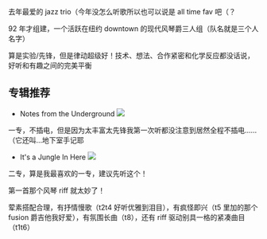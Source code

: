 去年最爱的 jazz trio（今年没怎么听歌所以也可以说是 all time fav 吧（？

92 年才组建，一个活跃在纽约 downtown 的现代风琴爵三人组（队名就是三个人名字）  

算是实验/先锋，但是律动超级好！技术、想法、合作紧密和化学反应都没话说，好听和有趣之间的完美平衡

## 专辑推荐
- Notes from the Underground
![](https://picture-guan.oss-cn-hangzhou.aliyuncs.com/20220816153305.png)

一专，不插电，但是因为太丰富太先锋我第一次听都没注意到居然全程不插电……（它还叫…地下室手记耶  

- It's a Jungle In Here
![](https://picture-guan.oss-cn-hangzhou.aliyuncs.com/20220816153322.png)

二专，算是我最喜欢的一专，建议先听这个！

第一首那个风琴 riff 就太妙了！

荤素搭配合理，有抒情慢歌（t2t4 好听优雅到泪目），有疯怪即兴（t5 里加的那个 fusion 爵吉他我好爱），有氛围长曲（t8），还有 riff 驱动别具一格的紧凑曲目（t1t6） 


